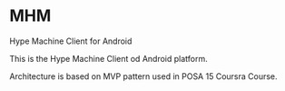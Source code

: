 # MHM
Hype Machine Client for Android

This is the Hype Machine Client od Android platform.

Architecture is based on MVP pattern used in POSA 15 Coursra Course.
